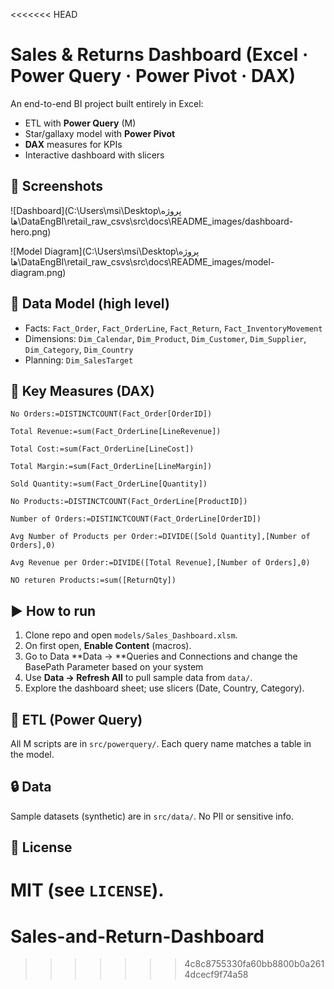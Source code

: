 <<<<<<< HEAD
# Sales & Returns Dashboard (Excel · Power Query · Power Pivot · DAX)

An end-to-end BI project built entirely in Excel:
- ETL with **Power Query** (M)
- Star/gallaxy model with **Power Pivot**
- **DAX** measures for KPIs
- Interactive dashboard with slicers

## 📸 Screenshots
![Dashboard](C:\Users\msi\Desktop\پروژه ها\DataEngBI\retail_raw_csvs\src\docs\README_images/dashboard-hero.png)

![Model Diagram](C:\Users\msi\Desktop\پروژه ها\DataEngBI\retail_raw_csvs\src\docs\README_images/model-diagram.png)

## 🧱 Data Model (high level)
- Facts: `Fact_Order`, `Fact_OrderLine`, `Fact_Return`, `Fact_InventoryMovement`
- Dimensions: `Dim_Calendar`, `Dim_Product`, `Dim_Customer`, `Dim_Supplier`, `Dim_Category`, `Dim_Country`
- Planning: `Dim_SalesTarget` 

## 🧮 Key Measures (DAX)
```DAX
No Orders:=DISTINCTCOUNT(Fact_Order[OrderID])

Total Revenue:=sum(Fact_OrderLine[LineRevenue])

Total Cost:=sum(Fact_OrderLine[LineCost])

Total Margin:=sum(Fact_OrderLine[LineMargin])

Sold Quantity:=sum(Fact_OrderLine[Quantity])

No Products:=DISTINCTCOUNT(Fact_OrderLine[ProductID])

Number of Orders:=DISTINCTCOUNT(Fact_OrderLine[OrderID])

Avg Number of Products per Order:=DIVIDE([Sold Quantity],[Number of Orders],0)

Avg Revenue per Order:=DIVIDE([Total Revenue],[Number of Orders],0)

NO returen Products:=sum([ReturnQty])
```

## ▶️ How to run

1. Clone repo and open `models/Sales_Dashboard.xlsm`.
2. On first open, **Enable Content** (macros).
3. Go to Data  **Data →  **Queries and Connections and change the BasePath Parameter based on your system
4. Use **Data → Refresh All** to pull sample data from `data/`.
5. Explore the dashboard sheet; use slicers (Date, Country, Category).

## 📂 ETL (Power Query)

All M scripts are in `src/powerquery/`. Each query name matches a table in the model.

## 🔒 Data

Sample datasets (synthetic) are in `src/data/`. No PII or sensitive info.

## 📝 License

MIT (see `LICENSE`).
=======
# Sales-and-Return-Dashboard
>>>>>>> 4c8c8755330fa60bb8800b0a2614dcecf9f74a58
